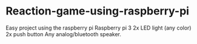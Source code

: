 # Reaction-game-using-raspberry-pi
Easy project using the raspberry pi
Raspberry pi 3
2x LED light (any color)
2x push button
Any analog/bluetooth speaker.
